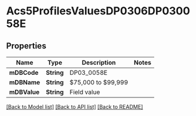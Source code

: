 # Acs5ProfilesValuesDP0306DP030058E

## Properties
Name | Type | Description | Notes
------------ | ------------- | ------------- | -------------
**mDBCode** | **String** | DP03_0058E | 
**mDBName** | **String** | $75,000 to $99,999 | 
**mDBValue** | **String** | Field value | 

[[Back to Model list]](../README.md#documentation-for-models) [[Back to API list]](../README.md#documentation-for-api-endpoints) [[Back to README]](../README.md)


